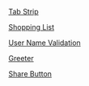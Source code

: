 <a href="./tabStrip.js">Tab Strip</a>

<a href="./shoppingList.js">Shopping List</a>

<a href="./user_name.py">User Name Validation</a>

<a href="./greeter.py">Greeter</a>

<a href="./share-button.html">Share Button</a>
